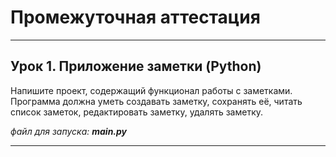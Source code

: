 # Промежуточная аттестация

---

## Урок 1. Приложение заметки (Python)
Напишите проект, содержащий функционал работы с заметками. Программа должна уметь создавать заметку, сохранять её, читать список заметок, редактировать заметку, удалять заметку.

<i>файл для запуска: <b>main.py</b></i>

---
